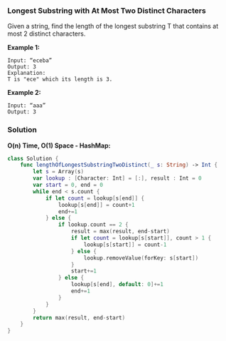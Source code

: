 
### Longest Substring with At Most Two Distinct Characters

Given a string, find the length of the longest substring T that contains at most 2 distinct characters.

__Example 1:__
```
Input: “eceba”
Output: 3
Explanation:
T is "ece" which its length is 3.
```
__Example 2:__
```
Input: “aaa”
Output: 3
```

### Solution
__O(n) Time, O(1) Space - HashMap:__
```Swift
class Solution {
    func lengthOfLongestSubstringTwoDistinct(_ s: String) -> Int {
        let s = Array(s)
        var lookup : [Character: Int] = [:], result : Int = 0
        var start = 0, end = 0
        while end < s.count {
            if let count = lookup[s[end]] {
                lookup[s[end]] = count+1
                end+=1
            } else {
                if lookup.count == 2 {
                    result = max(result, end-start)
                    if let count = lookup[s[start]], count > 1 {
                        lookup[s[start]] = count-1
                    } else {
                        lookup.removeValue(forKey: s[start])
                    }
                    start+=1
                } else {
                    lookup[s[end], default: 0]+=1
                    end+=1
                }
            }
        }
        return max(result, end-start)
    }
}
```